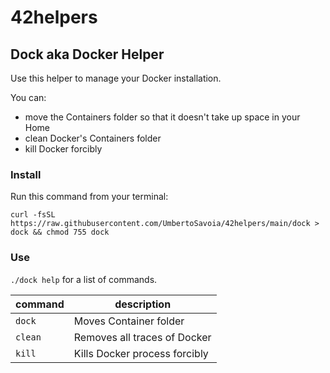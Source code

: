 # 42helpers

## Dock aka Docker Helper

Use this helper to manage your Docker installation.

You can:

- move the Containers folder so that it doesn't take up space in your Home
- clean Docker's Containers folder
- kill Docker forcibly

### Install

Run this command from your terminal:

```
curl -fsSL https://raw.githubusercontent.com/UmbertoSavoia/42helpers/main/dock > dock && chmod 755 dock
```

### Use

`./dock help` for a list of commands.

|command|description|
|---|---|
`dock`|Moves Container folder
`clean`|Removes all traces of Docker
`kill`|Kills Docker process forcibly
